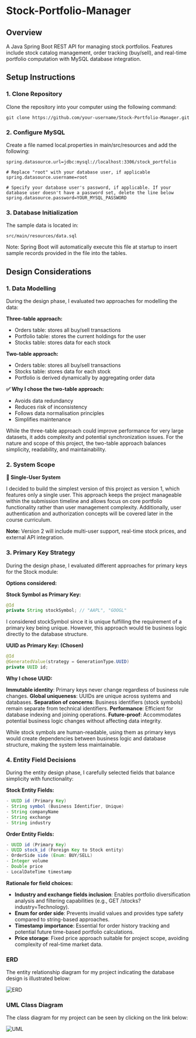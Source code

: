 # Stock-Portfolio-Manager
## Overview
A Java Spring Boot REST API for managing stock portfolios. Features include stock catalog management, order tracking (buy/sell), and real-time portfolio computation with MySQL database integration.

## Setup Instructions

### 1. Clone Repository

Clone the repository into your computer using the following command: 
```
git clone https://github.com/your-username/Stock-Portfolio-Manager.git
```
### 2. Configure MySQL
Create a file named local.properties in main/src/resources and add the following:
```
spring.datasource.url=jdbc:mysql://localhost:3306/stock_portfolio

# Replace "root" with your database user, if applicable
spring.datasource.username=root

# Specify your database user's password, if applicable. If your database user doesn't have a password set, delete the line below
spring.datasource.password=YOUR_MYSQL_PASSWORD
```
### 3. Database Initialization
The sample data is located in:
```
src/main/resources/data.sql
```
Note: Spring Boot will automatically execute this file at startup to insert sample records provided in the file into the tables.

## Design Considerations
### 1. Data Modelling
During the design phase, I evaluated two approaches for modelling the data:

**Three-table approach:**
- Orders table: stores all buy/sell transactions
- Portfolio table: stores the current holdings for the user
- Stocks table: stores data for each stock

**Two-table approach:**
- Orders table: stores all buy/sell transactions
- Stocks table: stores data for each stock
- Portfolio is derived dynamically by aggregating order data

**✅ Why I chose the two-table approach:**
- Avoids data redundancy
- Reduces risk of inconsistency
- Follows data normalisation principles
- Simplifies maintenance

While the three-table approach could improve performance for very large datasets, it adds complexity and potential synchronization issues. For the nature and scope of this project, the two-table approach balances simplicity, readability, and maintainability.

### 2. System Scope
**👤 Single-User System**

I decided to build the simplest version of this project as version 1, which features only a single user. This approach keeps the project manageable within the submission timeline and allows focus on core portfolio functionality rather than user management complexity. Additionally, user authentication and authorization concepts will be covered later in the course curriculum.

**Note:** Version 2 will include multi-user support, real-time stock prices, and external API integration.

### 3. Primary Key Strategy
During the design phase, I evaluated different approaches for primary keys for the Stock module:

**Options considered:**

**Stock Symbol as Primary Key:**
```java
@Id
private String stockSymbol; // "AAPL", "GOOGL"
``` 
I considered stockSymbol since it is unique fulfilling the requirement of a primary key being unique. However, this approach would tie business logic directly to the database structure.

**UUID as Primary Key: (Chosen)**
```java
@Id
@GeneratedValue(strategy = GenerationType.UUID)
private UUID id;
```

**Why I chose UUID:**

**Immutable identity**: Primary keys never change regardless of business rule changes.
**Global uniqueness**: UUIDs are unique across systems and databases.
**Separation of concerns**: Business identifiers (stock symbols) remain separate from technical identifiers.
**Performance**: Efficient for database indexing and joining operations.
**Future-proof**: Accommodates potential business logic changes without affecting data integrity.

While stock symbols are human-readable, using them as primary keys would create dependencies between business logic and database structure, making the system less maintainable.

### 4. Entity Field Decisions
During the entity design phase, I carefully selected fields that balance simplicity with functionality:

**Stock Entity Fields:**
```java
- UUID id (Primary Key)
- String symbol (Business Identifier, Unique)
- String companyName
- String exchange
- String industry
```

**Order Entity Fields:**
```java
- UUID id (Primary Key)
- UUID stock_id (Foreign Key to Stock entity)
- OrderSide side (Enum: BUY/SELL)
- Integer volume
- Double price
- LocalDateTime timestamp
```

**Rationale for field choices:**

- **Industry and exchange fields inclusion**: Enables portfolio diversification analysis and filtering capabilities (e.g., GET /stocks?industry=Technology).
- **Enum for order side**: Prevents invalid values and provides type safety compared to string-based approaches.
- **Timestamp importance**: Essential for order history tracking and potential future time-based portfolio calculations.
- **Price storage**: Fixed price approach suitable for project scope, avoiding complexity of real-time market data.


### ERD
The entity relationship diagram for my project indicating the database design is illustrated below:

![ERD](docs/erd.png)

### UML Class Diagram
The class diagram for my project can be seen by clicking on the link below:

![UML](docs/UML_Class_Diagram.drawio)








